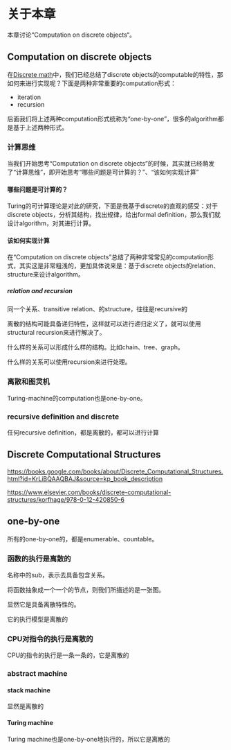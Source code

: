 # 关于本章

本章讨论“Computation on discrete objects“。

## Computation on discrete objects

在[Discrete math](./What-is-discrete-math/Discrete-math.md)中，我们已经总结了discrete objects的computable的特性，那如何来进行实现呢？下面是两种非常重要的computation形式：

- iteration
- recursion

后面我们将上述两种computation形式统称为“one-by-one”，很多的algorithm都是基于上述两种形式。

### 计算思维

当我们开始思考“Computation on discrete objects”的时候，其实就已经萌发了“计算思维”，即开始思考“哪些问题是可计算的？”、“该如何实现计算”

#### 哪些问题是可计算的？

Turing的可计算理论是对此的研究，下面是我基于discrete的直观的感受：对于discrete objects，分析其结构，找出规律，给出formal definition，那么我们就设计algorithm，对其进行计算。

#### 该如何实现计算

在“Computation on discrete objects”总结了两种非常常见的computation形式，其实这是非常粗浅的，更加具体说来是：基于discrete objects的relation、structure来设计algorithm。



##### relation and recursion

同一个关系、transitive relation、的structure，往往是recursive的

离散的结构可能具备递归特性，这样就可以进行递归定义了，就可以使用structural recursion来进行解决了。



什么样的关系可以形成什么样的结构。比如chain、tree、graph。

什么样的关系可以使用recursion来进行处理。







### 离散和图灵机

Turing-machine的computation也是one-by-one。



### recursive definition and discrete

任何recursive definition，都是离散的，都可以进行计算





## Discrete Computational Structures

https://books.google.com/books/about/Discrete_Computational_Structures.html?id=KrLiBQAAQBAJ&source=kp_book_description

https://www.elsevier.com/books/discrete-computational-structures/korfhage/978-0-12-420850-6



## one-by-one

所有的one-by-one的，都是enumerable、countable。

### 函数的执行是离散的

名称中的sub，表示去具备包含关系。

将函数抽象成一个一个的节点，则我们所描述的是一张图。

显然它是具备离散特性的。

它的执行模型是离散的

### CPU对指令的执行是离散的

CPU的指令的执行是一条一条的，它是离散的

### abstract machine

#### stack machine

显然是离散的

#### Turing machine

Turing machine也是one-by-one地执行的，所以它是离散的

